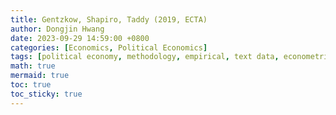 ```yaml
---
title: Gentzkow, Shapiro, Taddy (2019, ECTA)
author: Dongjin Hwang
date: 2023-09-29 14:59:00 +0800
categories: [Economics, Political Economics]
tags: [political economy, methodology, empirical, text data, econometrics, gentzkow, shapiro, taddy]
math: true
mermaid: true
toc: true
toc_sticky: true
---
```

